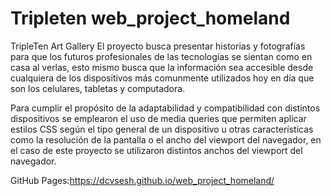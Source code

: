 # Tripleten web_project_homeland

TripleTen Art Gallery
El proyecto busca presentar historias y fotografías para que los futuros profesionales de las tecnologías se sientan como en casa al verlas, esto mismo busca que la información sea accesible desde cualquiera de los dispositivos más comunmente utilizados hoy en día que son los celulares, tabletas y computadora.

Para cumplir el propósito de la adaptabilidad y compatibilidad con distintos dispositivos se emplearon el uso de media queries que permiten aplicar estilos CSS según el tipo general de un dispositivo u otras características como la resolución de la pantalla o el ancho del viewport del navegador, en el caso de este proyecto se utilizaron distintos anchos del viewport del navegador.

GitHub Pages:https://dcvsesh.github.io/web_project_homeland/
